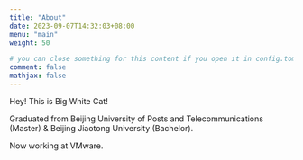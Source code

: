 ```yaml
---
title: "About"
date: 2023-09-07T14:32:03+08:00
menu: "main"
weight: 50

# you can close something for this content if you open it in config.toml.
comment: false
mathjax: false
---
```


Hey! This is Big White Cat!

Graduated from Beijing University of Posts and Telecommunications (Master) & Beijing Jiaotong University (Bachelor).

Now working at VMware.
